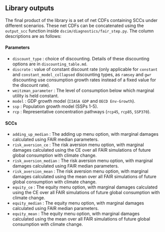 ## Library outputs

The final product of the library is a set of net CDFs containing SCCs under different scenarios. These net CDFs can be concatenated using the `output_scc` function inside `dscim/diagnostics/fair_step.py`. The column descriptions are as follows:

#### Parameters
* `discount_type` : choice of discounting. Details of these discounting options are in `discounting_table.md`.
* `discrate` : value of constant discount rate (only applicable for `constant` and `constant_model_collapsed` discounting types, as `ramsey` and `gwr` discounting use consumption growth rates instead of a fixed value for the discount rate).
* `weitzman_parameter` : The level of consumption below which marginal utility is held constant.
* `model` : GDP growth model (`IIASA GDP` and `OECD Env-Growth`).
* `ssp`	: Population growth model (SSPs 1-5).
* `rcp` : Representative concentration pathways (`rcp45`, `rcp85`, `SSP370`).

#### SCCs
* `adding_up_median`	: The adding up menu option, with marginal damages calculated using FAIR median parameters.
* `risk_aversion_ce`	: The risk aversion menu option, with marginal damages calculated using the CE over all FAIR simulations of future global consumption with climate change.
* `risk_aversion_median`	: The risk aversion menu option, with marginal damages calculated using FAIR median parameters.
* `risk_aversion_mean`	: The risk aversion menu option, with marginal damages calculated using the mean over all FAIR simulations of future global consumption with climate change.
* `equity_ce`	: The equity menu option, with marginal damages calculated using the CE over all FAIR simulations of future global consumption with climate change.
* `equity_median`	: The equity menu option, with marginal damages calculated using FAIR median parameters.
* `equity_mean` : The equity menu option, with marginal damages calculated using the mean over all FAIR simulations of future global consumption with climate change.
